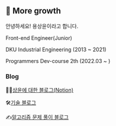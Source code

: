 ## 🌳 More growth

안녕하세요! 용상윤이라고 합니다.

Front-end Engineer(Junior)

DKU Industrial Engineering (2013 ~ 2021)

Programmers Dev-course 2th (2022.03 ~ )

### Blog

🙋‍♂️[상윤에 대한 블로그(Notion)](https://www.notion.so/ryong9rrr/ebe3687569dd4b0492b7a28dca48d2a7)

🛠[기술 블로그](https://ryong9rrr.tistory.com/)

✍[알고리즘 문제 풀이 블로그](https://ryong9rrr.github.io/)

<!--
[![Hits](https://hits.seeyoufarm.com/api/count/incr/badge.svg?url=https%3A%2F%2Fgithub.com%2Fryong9rrr&count_bg=%2379C83D&title_bg=%23555555&icon=github.svg&icon_color=%23E7E7E7&title=hits&edge_flat=false)](https://hits.seeyoufarm.com)
-->

